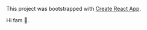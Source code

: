 This project was bootstrapped with [Create React App](https://github.com/facebook/create-react-app).

Hi fam 🦄. 